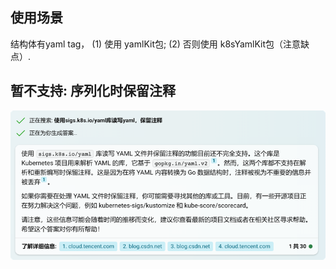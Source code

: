 ## 使用场景
结构体有yaml tag，
(1) 使用 yamlKit包;
(2) 否则使用 k8sYamlKit包（注意缺点）.

## 暂不支持: 序列化时保留注释
![_img.png](_img.png)

